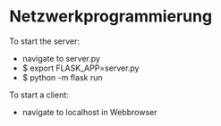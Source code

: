 # Netzwerkprogrammierung

To start the server: 
* navigate to server.py 
* $ export FLASK_APP=server.py 
* $ python -m flask run 


To start a client:
* navigate to localhost in Webbrowser
